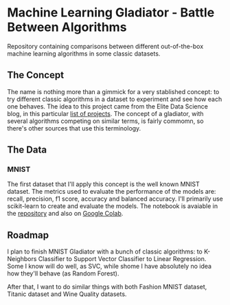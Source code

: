 # Machine Learning Gladiator - Battle Between Algorithms
Repository containing comparisons between different out-of-the-box machine learning algorithms in some classic datasets.

## The Concept

The name is nothing more than a gimmick for a very stablished concept: to try different classic algorithms in a dataset to experiment and see how each one behaves.
The idea to this project came from the Elite Data Science blog, in this particular [list of projects](https://elitedatascience.com/machine-learning-projects-for-beginners). The concept of a gladiator, with several algorithms competing on similar terms, is fairly commomn, so there's other sources that use this terminology.

## The Data

### MNIST

The first dataset that I'll apply this concept is the well known MNIST dataset. The metrics used to evaluate the performance of the models are: recall, precision, f1 score, accuracy and balanced accuracy. I'll primarily use scikit-learn to create and evaluate the models.
The notebook is avaiable in the [repository](https://github.com/pedrohortencio/machine-learning-gladiator/blob/main/MNIST/MNIST_Gladiator.ipynb) and also on [Google Colab](https://colab.research.google.com/drive/16XOZSnLCSpFp6HzXjo7OBrFLFrfEwHGY?usp=sharing).

## Roadmap

I plan to finish MNIST Gladiator with a bunch of classic algorithms: to K-Neighbors Classifier to Support Vector Classifier to Linear Regression. Some I know will do well, as SVC, while shome I have absolutely no idea how they'll behave (as Random Forest).

After that, I want to do similar things with both Fashion MNIST dataset, Titanic dataset and Wine Quality datasets.
